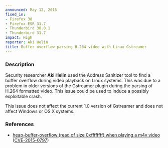 ```yaml
---
announced: May 12, 2015
fixed_in:
- Firefox 38
- Firefox ESR 31.7
- Thunderbird 38.0.1
- Thunderbird 31.7
impact: High
reporter: Aki Helin
title: Buffer overflow parsing H.264 video with Linux Gstreamer
---
```


<h3>Description</h3>

<p>Security researcher <strong>Aki Helin</strong> used the Address Sanitizer
tool to find a buffer overflow during video playback on Linux systems. This was
due to a problem in older versions of the Gstreamer plugin during the parsing of
H.264 formatted video. This issue could be used to induce a possibly exploitable
crash.
</p>

<p class="note">This issue does not affect the current 1.0 version of Gstreamer
and does not affect Windows or OS X systems.
</p>

<h3>References</h3>

<ul>
  <li><a href="https://bugzilla.mozilla.org/show_bug.cgi?id=1080995">
       heap-buffer-overflow (read of size 0xffffffff) when playing a m4v
video</a>
(<a href="http://cve.mitre.org/cgi-bin/cvename.cgi?name=CVE-2015-0797"
class="ex-ref">CVE-2015-0797</a>)</li>
</ul>



